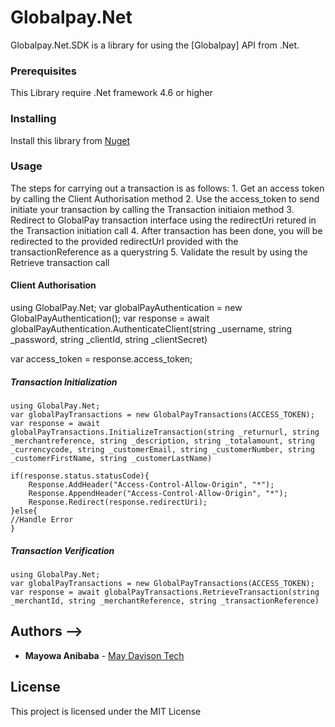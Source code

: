 # Globalpay.Net

Globalpay.Net.SDK is a library for using the [Globalpay] API from .Net.


### Prerequisites

 This Library require .Net framework 4.6 or higher



### Installing
 Install this library from [Nuget](https://www.nuget.org/packages/Globalpay.Net.SDK)

### Usage
 The steps for carrying out a transaction is as follows:
    1. Get an access token by calling the Client Authorisation method
    2. Use the access_token to send initiate your transaction by calling the Transaction initiaion method
    3. Redirect to GlobalPay transaction interface using the redirectUri retured in the Transaction initiation call
    4. After transaction has been done, you will be redirected to the provided redirectUrl provided with the transactionReference as a querystring
    5. Validate the result by using the Retrieve transaction call


#### Client Authorisation
 using GlobalPay.Net;
 var globalPayAuthentication = new GlobalPayAuthentication();
 var response = await globalPayAuthentication.AuthenticateClient(string _username, string _password, string _clientId, string _clientSecret)

 var access_token = response.access_token;


##### Transaction Initialization
    using GlobalPay.Net;
    var globalPayTransactions = new GlobalPayTransactions(ACCESS_TOKEN);
    var response = await globalPayTransactions.InitializeTransaction(string _returnurl, string _merchantreference, string _description, string _totalamount, string _currencycode, string _customerEmail, string _customerNumber, string _customerFirstName, string _customerLastName)

    if(response.status.statusCode){
        Response.AddHeader("Access-Control-Allow-Origin", "*");
        Response.AppendHeader("Access-Control-Allow-Origin", "*");
		Response.Redirect(response.redirectUri);
    }else{
	//Handle Error
	}

##### Transaction Verification
    using GlobalPay.Net;
    var globalPayTransactions = new GlobalPayTransactions(ACCESS_TOKEN);
    var response = await globalPayTransactions.RetrieveTransaction(string _merchantId, string _merchantReference, string _transactionReference)


## Authors -->

* **Mayowa Anibaba** -  [May Davison Tech](http://www.mdt.com.ng/)


## License

This project is licensed under the MIT License
